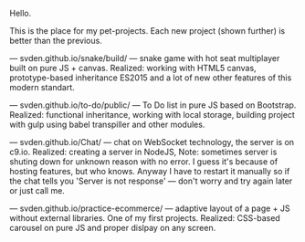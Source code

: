 ﻿Hello.

This is the place for my pet-projects.
Each new project (shown further) is better than the previous.

— svden.github.io/snake/build/ — snake game with hot seat multiplayer built on pure JS + canvas.
Realized: working with HTML5 canvas, prototype-based inheritance ES2015 and a lot of new other features of this modern standart.

— svden.github.io/to-do/public/ — To Do list in pure JS based on Bootstrap.
Realized: functional inheritance, working with local storage, building project with gulp using babel transpiller and other modules.

— svden.github.io/Chat/ — chat on WebSocket technology, the server is on c9.io.
Realized: creating a server in NodeJS, 
Note: sometimes server is shuting down for unknown reason with no error. I guess it's because of hosting features, but who knows.
Anyway I have to restart it manually so if the chat tells you 'Server is not response' — don't worry and try again later or just call me.

— svden.github.io/practice-ecommerce/ — adaptive layout of a page + JS without external libraries. One of my first projects.
Realized: CSS-based carousel on pure JS and proper dislpay on any screen.
